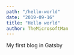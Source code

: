 ```yaml
---
path: "/hello-world"
date: "2019-09-16"
title: "Hello world"
author: TheMicrosoftMan
---
```


My first blog in Gatsby